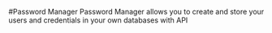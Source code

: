 #Password Manager
Password Manager allows you to create and store your users and credentials in your own databases with API
